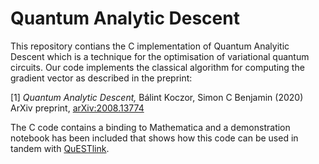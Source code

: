 # Quantum Analytic Descent
This repository contians the C implementation of Quantum Analyitic Descent which is a technique for the optimisation of variational
quantum circuits. Our code implements the classical algorithm for computing the gradient vector as described in the preprint:

[1] *Quantum Analytic Descent,*
Bálint Koczor, Simon C Benjamin (2020) ArXiv preprint, [arXiv:2008.13774](https://arxiv.org/pdf/2008.13774.pdf)

The C code contains a binding to Mathematica and a demonstration notebook has been included
that shows how this code can be used in tandem with [QuESTlink](https://github.com/QTechTheory/QuESTLink).
